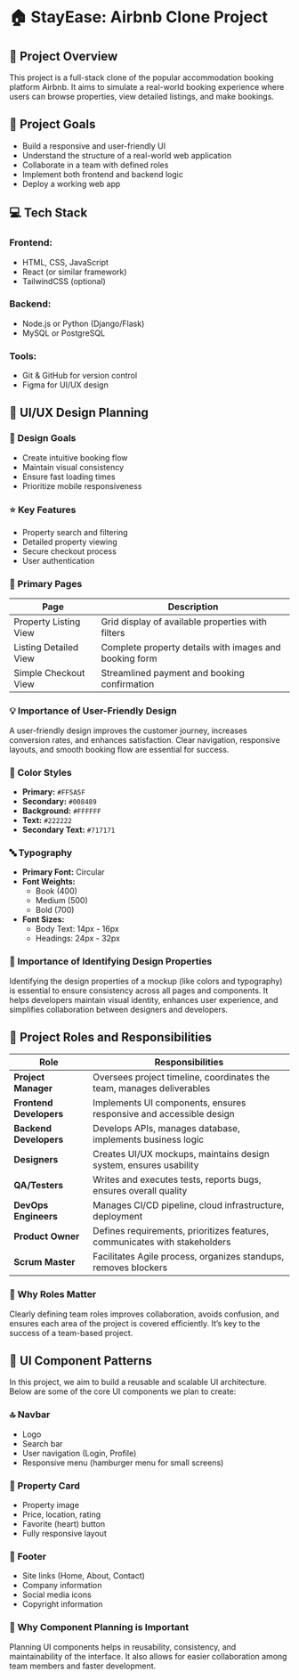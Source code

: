 # 🏠 StayEase: Airbnb Clone Project

## 🧠 Project Overview

This project is a full-stack clone of the popular accommodation booking platform Airbnb. It aims to simulate a real-world booking experience where users can browse properties, view detailed listings, and make bookings.

## 🎯 Project Goals

- Build a responsive and user-friendly UI
- Understand the structure of a real-world web application
- Collaborate in a team with defined roles
- Implement both frontend and backend logic
- Deploy a working web app

## 💻 Tech Stack

### Frontend:

- HTML, CSS, JavaScript
- React (or similar framework)
- TailwindCSS (optional)

### Backend:

- Node.js or Python (Django/Flask)
- MySQL or PostgreSQL

### Tools:

- Git & GitHub for version control
- Figma for UI/UX design

## 🎨 UI/UX Design Planning

### 🧭 Design Goals

- Create intuitive booking flow
- Maintain visual consistency
- Ensure fast loading times
- Prioritize mobile responsiveness

### ⭐ Key Features

- Property search and filtering
- Detailed property viewing
- Secure checkout process
- User authentication

### 🧱 Primary Pages

| Page                  | Description                                            |
| --------------------- | ------------------------------------------------------ |
| Property Listing View | Grid display of available properties with filters      |
| Listing Detailed View | Complete property details with images and booking form |
| Simple Checkout View  | Streamlined payment and booking confirmation           |

### 💡 Importance of User-Friendly Design

A user-friendly design improves the customer journey, increases conversion rates, and enhances satisfaction. Clear navigation, responsive layouts, and smooth booking flow are essential for success.

### 🎨 Color Styles

- **Primary:** `#FF5A5F`
- **Secondary:** `#008489`
- **Background:** `#FFFFFF`
- **Text:** `#222222`
- **Secondary Text:** `#717171`

### 🔤 Typography

- **Primary Font:** Circular
- **Font Weights:**
  - Book (400)
  - Medium (500)
  - Bold (700)
- **Font Sizes:**
  - Body Text: 14px - 16px
  - Headings: 24px - 32px

### 🧠 Importance of Identifying Design Properties

Identifying the design properties of a mockup (like colors and typography) is essential to ensure consistency across all pages and components. It helps developers maintain visual identity, enhances user experience, and simplifies collaboration between designers and developers.

## 👥 Project Roles and Responsibilities

| Role                    | Responsibilities                                                           |
| ----------------------- | -------------------------------------------------------------------------- |
| **Project Manager**     | Oversees project timeline, coordinates the team, manages deliverables      |
| **Frontend Developers** | Implements UI components, ensures responsive and accessible design         |
| **Backend Developers**  | Develops APIs, manages database, implements business logic                 |
| **Designers**           | Creates UI/UX mockups, maintains design system, ensures usability          |
| **QA/Testers**          | Writes and executes tests, reports bugs, ensures overall quality           |
| **DevOps Engineers**    | Manages CI/CD pipeline, cloud infrastructure, deployment                   |
| **Product Owner**       | Defines requirements, prioritizes features, communicates with stakeholders |
| **Scrum Master**        | Facilitates Agile process, organizes standups, removes blockers            |

### 🎯 Why Roles Matter

Clearly defining team roles improves collaboration, avoids confusion, and ensures each area of the project is covered efficiently. It’s key to the success of a team-based project.


## 🧩 UI Component Patterns

In this project, we aim to build a reusable and scalable UI architecture. Below are some of the core UI components we plan to create:

### 🔝 Navbar
- Logo
- Search bar
- User navigation (Login, Profile)
- Responsive menu (hamburger menu for small screens)

### 🏡 Property Card
- Property image
- Price, location, rating
- Favorite (heart) button
- Fully responsive layout

### 📜 Footer
- Site links (Home, About, Contact)
- Company information
- Social media icons
- Copyright information

### 🎯 Why Component Planning is Important
Planning UI components helps in reusability, consistency, and maintainability of the interface. It also allows for easier collaboration among team members and faster development.
